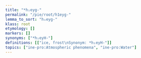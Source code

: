 ```yaml
---
title: "*h₁eyg-"
permalink: "/pie/root/h1eyg-"
lemma_to_sort: "h₁eyg-"
klass: root
etymology: []
markers: []
synonyms: ["*h₁eyH-"]
definitions: [["ice, frost\nSynonym: *h₁eyH-"]]
topics: ["ine-pro:Atmospheric phenomena", "ine-pro:Water"]
---
```

